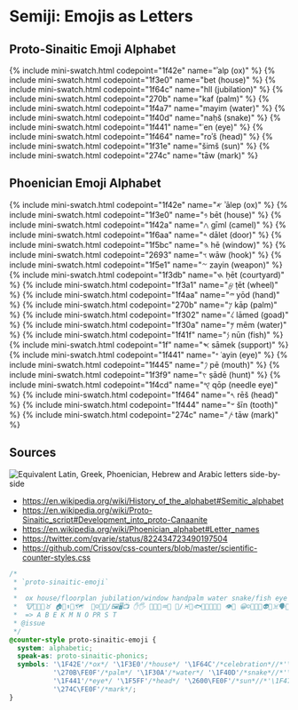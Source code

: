 # Semiji: Emojis as Letters

## Proto-Sinaitic Emoji Alphabet

{% include mini-swatch.html codepoint="1f42e" name="ʾalp (ox)" %}<!-- A -->
{% include mini-swatch.html codepoint="1f3e0" name="bet (house)" %}<!-- B -->
{% include mini-swatch.html codepoint="1f64c" name="hll (jubilation)" %}<!-- E; 
or: include mini-swatch.html codepoint="1f5bc" name="he (window)" -->
{% include mini-swatch.html codepoint="270b" name="kaf (palm)" %}<!-- of hand; K -->
{% include mini-swatch.html codepoint="1f4a7" name="mayim (water)" %}<!-- water 1f4a6 Droplets, 1f30a Wave, 1f6b0 Tap/Potable Water; M -->
{% include mini-swatch.html codepoint="1f40d" name="naḥš (snake)" %}<!-- N; or: 
include mini-swatch.html codepoint="1f40d" name="nun (fish)" -->
{% include mini-swatch.html codepoint="1f441" name="ʿen (eye)" %}<!-- O -->
{% include mini-swatch.html codepoint="1f464" name="roʾš (head)" %}<!-- P, R; 1f5e3 Speaking Head, 1f5ff Moai, 1f480 Skull -->
{% include mini-swatch.html codepoint="1f31e" name="šimš (sun)" %}<!-- S; 2600 Sun, 1f506 Bright Button, 1f305 Sunrise, 1f304 ~ over Mountains, 1f307 Sunset, 1f33b Sunflower - or: 
include mini-swatch.html codepoint="1f31e" name="šin (tooth)" -->
{% include mini-swatch.html codepoint="274c" name="tāw (mark)" %}<!-- T; 271d latin cross, 274e cross mark button, 2620 Crossbones, 2694 Crossed Swords, 1f38c Crossed Flags; cross -->

## Phoenician Emoji Alphabet

{% include mini-swatch.html codepoint="1f42e" name="𐤀 ʾālep (ox)" %}<!-- A -->
{% include mini-swatch.html codepoint="1f3e0" name="𐤁 bēt (house)" %}<!-- B -->
{% include mini-swatch.html codepoint="1f42a" name="𐤂 gīml (camel)" %}<!-- C/G; 1f42b 2-hump/Bactrian Camel; boomerang -->
{% include mini-swatch.html codepoint="1f6aa" name="𐤃 dālet (door)" %}<!-- D -->
{% include mini-swatch.html codepoint="1f5bc" name="𐤄 hē (window)" %}<!-- E; actually Framed Picture -->
{% include mini-swatch.html codepoint="2693" name="𐤅 wāw (hook)" %}<!-- actually Anchor, 1f4ce Paperclip, 1f5dc Clamp/Compression, , 1f4de Telephone Receiver, 1f527 Wrench, 26cf Pick, 1f3a3 Fishing Pole, 1f374 Fork and Knife; V, W, U, F, Y -->
{% include mini-swatch.html codepoint="1f5e1" name="𐤆 zayin (weapon)" %}<!-- 1f52b Pistol, 2694 Crossed Swords -->
{% include mini-swatch.html codepoint="1f3db" name="𐤇 ḥēt (courtyard)" %}<!-- actually Classical Building, 1f3f0 European Castle, 2696 Scales; wall; X -->
{% include mini-swatch.html codepoint="1f3a1" name="𐤈 ṭēt (wheel)" %}<!-- actually Ferris Wheel, 2638 Wheel of Dharma, 267f Wheelchair, 1f6b2 Bicycle, spindle -->
{% include mini-swatch.html codepoint="1f4aa" name="𐤉 yōd (hand)" %}<!-- actually Flexed Biceps; arm; I, J -->
{% include mini-swatch.html codepoint="270b" name="𐤊 kāp (palm)" %}<!-- of hand; 1f590 Fingers Splayed, 1f44b Waving; K -->
{% include mini-swatch.html codepoint="1f302" name="𐤋 lāmed (goad)" %}<!-- actually Closed Umbrella, 2602 Umbrella, 2614 Umbrella with Raindrops -->
{% include mini-swatch.html codepoint="1f30a" name="𐤌 mēm (water)" %}<!-- actually Wave, 1f4a7 Drip, 1f4a6 Droplets, 1f6b0 Tap/Potable Water; M -->
{% include mini-swatch.html codepoint="1f41f" name="𐤍 nūn (fish)" %}<!-- 1f420 Tropical Fish, 1f988 Shark, 1f3a3 Fishing Pole, 2653 Pisces; N -->
{% include mini-swatch.html codepoint="1f" name="𐤎 sāmek (support)" %}<!-- X -->
{% include mini-swatch.html codepoint="1f441" name="𐤏 ʿayin (eye)" %}<!-- eye; O -->
{% include mini-swatch.html codepoint="1f445" name="𐤐 pē (mouth)" %}<!-- actually Tongue, 1f48b Kiss Mark, 1f444 Mouth used for shin; P -->
{% include mini-swatch.html codepoint="1f3f9" name="𐤑 ṣādē (hunt)" %}<!-- actually Bow and Arrow -->
{% include mini-swatch.html codepoint="1f4cd" name="𐤒 qōp (needle eye)" %}<!-- actually Round Pushpin; Q -->
{% include mini-swatch.html codepoint="1f464" name="𐤓 rēš (head)" %}<!-- 1f5e3 Speaking Head, 1f5ff Moai, 1f480 Skull; R -->
{% include mini-swatch.html codepoint="1f444" name="𐤔 šīn (tooth)" %}<!-- actually Mouth; S -->
{% include mini-swatch.html codepoint="274c" name="𐤕 tāw (mark)" %}<!-- cross; 271d Latin Cross, 274c Cross Mark, 274e Cross Mark Button, 2620 Crossbones, 2694 Crossed Swords, 1f38c Crossed Flags; T -->

## Sources

![Equivalent Latin, Greek, Phoenician, Hebrew and Arabic letters side-by-side](https://upload.wikimedia.org/wikipedia/commons/thumb/b/b3/Ph%C3%B6nizisch-5Sprachen.svg/300px-Ph%C3%B6nizisch-5Sprachen.svg.png "Side-by-side comparison of the letters of modern descendants of the Phoenician script: Latin, Greek, Hebrew, Arabic")

- https://en.wikipedia.org/wiki/History_of_the_alphabet#Semitic_alphabet
- https://en.wikipedia.org/wiki/Proto-Sinaitic_script#Development_into_proto-Canaanite
- https://en.wikipedia.org/wiki/Phoenician_alphabet#Letter_names
- https://twitter.com/qvarie/status/822434723490197504
- https://github.com/Crissov/css-counters/blob/master/scientific-counter-styles.css

~~~~ css
/*
 * `proto-sinaitic-emoji`
 *
 *  ox house/floorplan jubilation/window handpalm water snake/fish eye head sun/tooth mark
 *  🐮🐃🐂🐄♉️ 🏠🏡⬆🛐🗺 ️ 🙌☺️🙋👻/🖼🖥📺 ✋🖐 🌊💧💦♒️🚰 🐍/♓️🐠🐟🐡🐬🐳🐋🎣 👁👀 😀☺️👤😺🤖👽💀☠️🗣🗽🗿 🌞☀️/👄😬🤓👹 ✝️❌❎✖️➕
 *  => A B E K M N O PR S T
 * @issue
 */
@counter-style proto-sinaitic-emoji {
  system: alphabetic;
  speak-as: proto-sinaitic-phonics;
  symbols: '\1F42E'/*ox*/ '\1F3E0'/*house*/ '\1F64C'/*celebration*//*'\1F5BC'window*/
           '\270B\FE0F'/*palm*/ '\1F30A'/*water*/ '\1F40D'/*snake*//*'\1F41F'fish*/
           '\1F441'/*eye*/ '\1F5FF'/*head*/ '\2600\FE0F'/*sun*//*'\1F479'mouth*/
           '\274C\FE0F'/*mark*/;
}
~~~~

